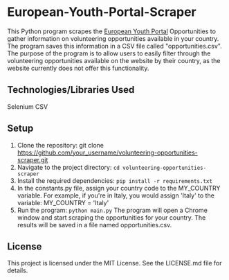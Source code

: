# European-Youth-Portal-Scraper
This Python program scrapes the [European Youth Portal](https://youth.europa.eu/go-abroad/volunteering/opportunities_en) Opportunities to gather 
information on volunteering opportunities available in your country. The program saves
this information in a CSV file called "opportunities.csv". The purpose of the program 
is to allow users to easily filter through the volunteering opportunities available on 
the website by their country, as the website currently does not offer this functionality.

## Technologies/Libraries Used
Selenium 
CSV

## Setup
1. Clone the repository:
git clone https://github.com/your_username/volunteering-opportunities-scraper.git
2. Navigate to the project directory:
`cd volunteering-opportunities-scraper`
3. Install the required dependencies:
`pip install -r requirements.txt`
3. In the constants.py file, assign your country code to the MY_COUNTRY variable. For example, if you're in Italy, you would assign 'Italy' to the variable:
MY_COUNTRY = 'Italy'
4. Run the program:
`python main.py`
The program will open a Chrome window and start scraping the opportunities for your country. The results will be saved in a file named opportunities.csv.

## License
This project is licensed under the MIT License. See the LICENSE.md file for details.
